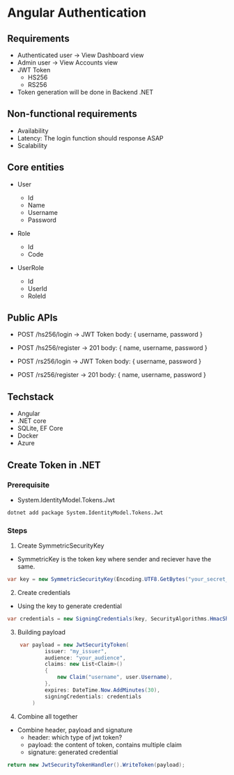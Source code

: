 # Angular Authentication

## Requirements

- Authenticated user -> View Dashboard view
- Admin user -> View Accounts view
- JWT Token
    - HS256
    - RS256
- Token generation will be done in Backend .NET

## Non-functional requirements

- Availability 
- Latency: The login function should response ASAP
- Scalability

## Core entities

- User
    - Id
    - Name
    - Username
    - Password

- Role
    - Id
    - Code

- UserRole
    - Id
    - UserId
    - RoleId

## Public APIs

- POST /hs256/login -> JWT Token
body: {
    username,
    password
}

- POST /hs256/register -> 201
body: {
    name,
    username,
    password
}

- POST /rs256/login -> JWT Token
body: {
    username,
    password
}

- POST /rs256/register -> 201
body: {
    name,
    username,
    password
}

## Techstack

- Angular
- .NET core
- SQLite, EF Core
- Docker
- Azure

## Create Token in .NET

### Prerequisite

- System.IdentityModel.Tokens.Jwt

```bash
dotnet add package System.IdentityModel.Tokens.Jwt
```

### Steps

1. Create SymmetricSecurityKey

- SymmetricKey is the token key where sender and reciever have the same.
```csharp
var key = new SymmetricSecurityKey(Encoding.UTF8.GetBytes("your_secret_key"));
```

2. Create credentials

- Using the key to generate credential
```csharp
var credentials = new SigningCredentials(key, SecurityAlgorithms.HmacSha256);
```

3. Building payload

```csharp
    var payload = new JwtSecurityToken(
            issuer: "my_issuer",
            audience: "your_audience",
            claims: new List<Claim>()
            {
                new Claim("username", user.Username),
            },
            expires: DateTime.Now.AddMinutes(30),
            signingCredentials: credentials
        )
```
4. Combine all together

- Combine header, payload and signature
    - header: which type of jwt token?
    - payload: the content of token, contains multiple claim
    - signature: generated credential

```csharp
return new JwtSecurityTokenHandler().WriteToken(payload);
```
